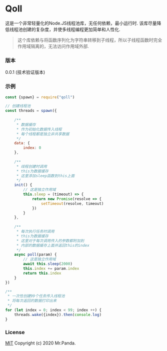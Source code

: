 # Qoll

这是一个非常轻量化的Node.JS线程池库，无任何依赖，最小运行时.
该库尽量降低线程池创建的复杂度，并使多线程编程更加简单和人性化.
> 这个库依赖与将函数序列化为字符串转移到子线程，所以子线程函数时完全作用域隔离的，无法访问作用域外部.


### 版本
0.0.1 (技术验证版本)


### 示例
```js
const {spawn} = require("qoll")

// 创建线程池
const threads = spawn({
    
    /**
     * 数据缓存
     * 作为初始化数据传入线程
     * 每个线程都是独立非共享数据
     */
    data: {
        index: 0
    },
    
    /**
     * 线程创建时调用
     * this为数据缓存
     * 这里添加sleep函数到this上面
     */
    init() {
        // 这是独立作用域
        this.sleep = (timeout) => {
            return new Promise(resolve => {
                setTimeout(resolve, timeout)
            })
        }
    },
    
    /**
     * 每次执行任务时调用
     * this为数据缓存
     * 这里对于每次调用传入的参数都附加到
     * 内部的数据缓存上面并返回this的index
     */
    async poll(param) {
        // 这是独立作用域
        await this.sleep(2000)
        this.index += param.index
        return this.index
    }
})

/**
 * 一次性创建99个任务传入线程池
 * 将每次返回的数据打印出来
 */
for (let index = 0; index < 99; index ++) {
    threads.wake({index}).then(console.log)  
}
```

### License
[MIT](./LICENSE)
Copyright (c) 2020 Mr.Panda.